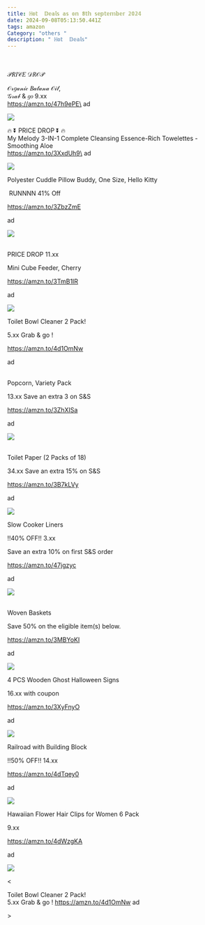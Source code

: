 ```yaml
---
title: ℍ𝕠𝕥  𝔻𝕖𝕒𝕝𝕤 𝕒𝕤 𝕠𝕟 𝟠𝕥𝕙 𝕤𝕖𝕡𝕥𝕖𝕞𝕓𝕖𝕣 𝟚𝟘𝟚𝟜
date: 2024-09-08T05:13:50.441Z
tags: amazon
Category: "others "
description: " ℍ𝕠𝕥  𝔻𝕖𝕒𝕝𝕤"
---
```

<!--StartFragment-->

\
\
 𝒫𝑅𝐼𝒞𝐸 𝒟𝑅𝒪𝒫 

𝒪𝓇𝑔𝒶𝓃𝒾𝒸 𝐵𝒶𝓉𝒶𝓃𝒶 𝒪𝒾𝓁,\
𝒢𝓇𝒶𝒷 & 𝑔𝑜 9.xx\
https://amzn.to/47h9ePE\
ad

<!--StartFragment-->

![](https://a.media-amazon.com/images/I/71J8u8BouoL._SL1500_.jpg)

<!--EndFragment-->

<!--StartFragment-->

🔥 ⏬ PRICE DROP ⏬ 🔥\
My Melody 3-IN-1 Complete Cleansing Essence-Rich Towelettes - Smoothing Aloe\
https://amzn.to/3XxdUh9\
ad 

<!--StartFragment-->

![](https://a.media-amazon.com/images/I/61ZnKO4u9VL._SL1500_.jpg)



<!--StartFragment-->

Polyester Cuddle Pillow Buddy, One Size, Hello Kitty 

 RUNNNN 41% Off 

https://amzn.to/3ZbzZmE 

ad

<!--StartFragment-->

![](https://a.media-amazon.com/images/I/81R+ezvyFfL._AC_SL1500_.jpg)



<!--StartFragment-->

\
PRICE DROP 11.xx

Mini Cube Feeder, Cherry 

https://amzn.to/3TmB1IR 

ad

<!--StartFragment-->

![](https://a.media-amazon.com/images/I/51cxIJlDUHL._AC_SL1000_.jpg)



<!--StartFragment-->

Toilet Bowl Cleaner 2 Pack!

5.xx Grab & go ! 

https://amzn.to/4d1OmNw 

ad

<!--StartFragment-->

\
Popcorn, Variety Pack

13.xx Save an extra 3 on S&S

https://amzn.to/3ZhXISa 

ad

<!--StartFragment-->

![](https://a.media-amazon.com/images/I/6191E+ffCSL._SL1500_.jpg)





<!--StartFragment-->

\
Toilet Paper (2 Packs of 18)

34.xx Save an extra 15% on S&S 

https://amzn.to/3B7kLVy 

ad

<!--StartFragment-->

![](https://a.media-amazon.com/images/I/81h4eas+DIL._AC_SL1500_.jpg)





<!--StartFragment-->

Slow Cooker Liners

!!40% OFF!! 3.xx

Save an extra 10% on first S&S order 

https://amzn.to/47jgzyc 

ad

<!--StartFragment-->

![](https://a.media-amazon.com/images/I/51K9uszpDLL._AC_SL1050_.jpg)



<!--StartFragment-->

\
Woven Baskets

Save 50% on the eligible item(s) below. 

https://amzn.to/3MBYoKI 

ad



<!--StartFragment-->

![](https://a.media-amazon.com/images/I/71gR0ZU4aWL._AC_SL1500_.jpg)





<!--StartFragment-->

4 PCS Wooden Ghost Halloween Signs

16.xx with coupon 

https://amzn.to/3XyFnyO 

ad



<!--StartFragment-->

![](https://a.media-amazon.com/images/I/712KRltN-pL._AC_SL1000_.jpg)



<!--StartFragment-->

Railroad with Building Block

!!50% OFF!! 14.xx 

https://amzn.to/4dTqey0 

ad

<!--StartFragment-->

![](https://a.media-amazon.com/images/I/61aqXO8ZmJL._AC_.jpg)



<!--StartFragment-->

Hawaiian Flower Hair Clips for Women 6 Pack 

9.xx 

https://amzn.to/4dWzgKA 

ad

<!--StartFragment-->

![](https://a.media-amazon.com/images/I/81vnTVNT3RL._SL1500_.jpg)

<!--EndFragment-->

<<!--StartFragment-->

Toilet Bowl Cleaner 2 Pack!\
5.xx Grab & go ! https://amzn.to/4d1OmNw ad

<!--EndFragment-->>